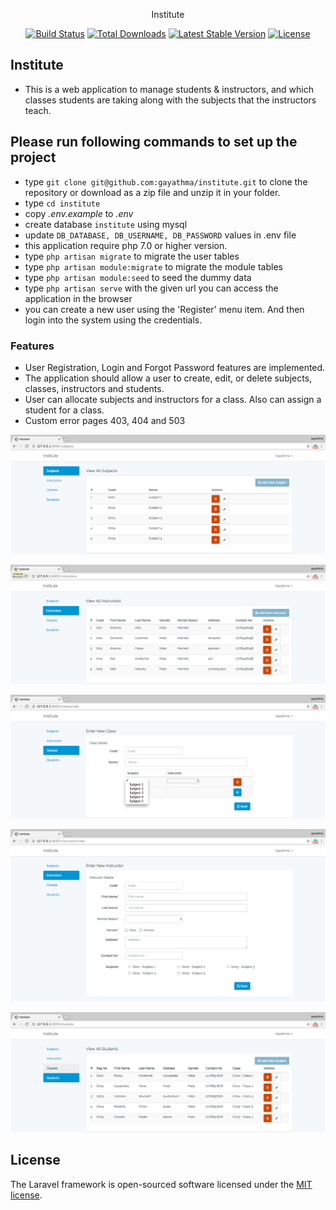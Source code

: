 <p align="center">Institute</p>

<p align="center">
<a href="https://travis-ci.org/laravel/framework"><img src="https://travis-ci.org/laravel/framework.svg" alt="Build Status"></a>
<a href="https://packagist.org/packages/laravel/framework"><img src="https://poser.pugx.org/laravel/framework/d/total.svg" alt="Total Downloads"></a>
<a href="https://packagist.org/packages/laravel/framework"><img src="https://poser.pugx.org/laravel/framework/v/stable.svg" alt="Latest Stable Version"></a>
<a href="https://packagist.org/packages/laravel/framework"><img src="https://poser.pugx.org/laravel/framework/license.svg" alt="License"></a>
</p>

## Institute

* This is a web application to  manage students & instructors, and which classes students are taking along with the subjects that the instructors teach.

##  Please run following commands to set up the project ##

* type `git clone git@github.com:gayathma/institute.git` to clone the repository or download as a zip file and unzip it in your folder.  
* type `cd institute`
* copy *.env.example* to *.env*
* create database `institute` using mysql 
* update `DB_DATABASE, DB_USERNAME, DB_PASSWORD` values in .env file
* this application require php 7.0 or higher version.
* type `php artisan migrate` to migrate the user tables
* type `php artisan module:migrate` to migrate the module tables
* type `php artisan module:seed` to seed the dummy data
* type `php artisan serve` with the given url you can access the application in the browser
* you can create a new user using the 'Register' menu item. And then login into the system using the credentials.

### Features ###

* User Registration, Login and Forgot Password features are implemented.
* The application should allow a user to create, edit, or delete subjects, classes, instructors and students.
* User can allocate subjects and instructors for a class. Also can assign a student for a class.
* Custom error pages 403, 404 and 503

![Alt text](/screenshots/1.png?raw=true "Subjects Page")

![Alt text](/screenshots/2.png?raw=true "Instructor Page")

![Alt text](/screenshots/3.png?raw=true "Classes Page")

![Alt text](/screenshots/4.png?raw=true "Instructor Create Page")

![Alt text](/screenshots/5.png?raw=true "Students Page")


## License

The Laravel framework is open-sourced software licensed under the [MIT license](http://opensource.org/licenses/MIT).
